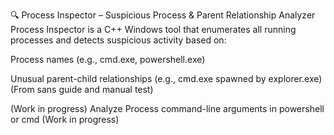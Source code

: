 🔍 Process Inspector – Suspicious Process & Parent Relationship Analyzer
Process Inspector is a C++ Windows tool that enumerates all running processes and detects suspicious activity based on:

Process names (e.g., cmd.exe, powershell.exe) 

Unusual parent-child relationships (e.g., cmd.exe spawned by explorer.exe) (From sans guide and manual test)

(Work in progress) Analyze Process command-line arguments in powershell or cmd (Work in progress)
